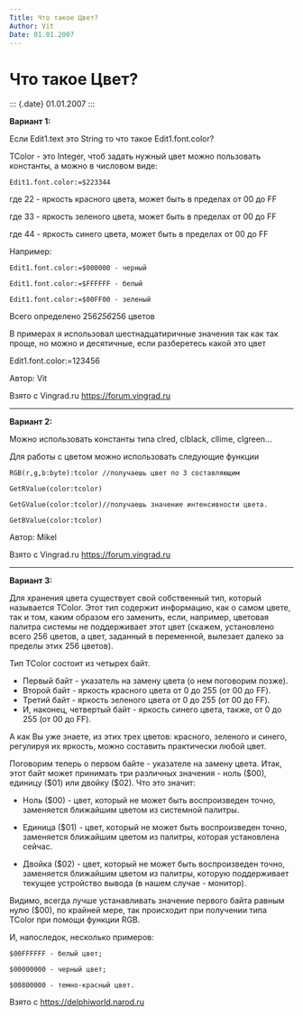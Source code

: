 ```yaml
---
Title: Что такое Цвет?
Author: Vit
Date: 01.01.2007
---
```



Что такое Цвет?
===============

::: {.date}
01.01.2007
:::

**Вариант 1:**

Если Edit1.text это String то что такое Edit1.font.color?

TColor - это Integer, чтоб задать нужный цвет можно пользовать
константы, а можно в числовом виде:

    Edit1.font.color:=$223344

где 22 - яркость красного цвета, может быть в пределах от 00 до FF

где 33 - яркость зеленого цвета, может быть в пределах от 00 до FF

где 44 - яркость синего цвета, может быть в пределах от 00 до FF

Например:

    Edit1.font.color:=$000000 - черный

    Edit1.font.color:=$FFFFFF - белый

    Edit1.font.color:=$00FF00 - зеленый

Всего определено 256*256*256 цветов

В примерах я использовал шестнадцатиричные значения так как так проще,
но можно и десятичные, если разберетесь какой это цвет

Edit1.font.color:=123456

Автор: Vit

Взято с Vingrad.ru <https://forum.vingrad.ru>

------------------------------------------------------------------------
**Вариант 2:**

Можно использовать константы типа clred, clblack, cllime, clgreen...

Для работы с цветом можно использовать следующие функции

    RGB(r,g,b:byte):tcolor //получаешь цвет по 3 составляющим
    
    GetRValue(color:tcolor)
    
    GetGValue(color:tcolor)//получаешь значение интенсивности цвета.
    
    GetBValue(color:tcolor)

Автор: Mikel

Взято с Vingrad.ru <https://forum.vingrad.ru>

------------------------------------------------------------------------
**Вариант 3:**


Для хранения цвета существует свой собственный тип, который называется
TColor. Этот тип содержит информацию, как о самом цвете, так и том,
каким образом его заменить, если, например, цветовая палитра системы не
поддерживает этот цвет (скажем, установлено всего 256 цветов, а цвет,
заданный в переменной, вылезает далеко за пределы этих 256 цветов).

Тип TColor состоит из четырех байт.
- Первый байт - указатель на замену
цвета (о нем поговорим позже).
- Второй байт - яркость красного цвета от 0
до 255 (от 00 до FF).
- Третий байт - яркость зеленого цвета от 0 до 255
(от 00 до FF).
- И, наконец, четвертый байт - яркость синего цвета, также,
от 0 до 255 (от 00 до FF).

А как Вы уже знаете, из этих трех цветов: красного, зеленого и синего,
регулируя их яркость, можно составить практически любой цвет.

Поговорим теперь о первом байте - указателе на замену цвета. Итак, этот
байт может принимать три различных значения - ноль (\$00), единицу
(\$01) или двойку (\$02). Что это значит:

- Ноль (\$00) - цвет, который не может быть воспроизведен точно,
заменяется ближайшим цветом из системной палитры.

- Единица (\$01) - цвет, который не может быть воспроизведен точно,
заменяется ближайшим цветом из палитры, которая установлена сейчас.

- Двойка (\$02) - цвет, который не может быть воспроизведен точно,
заменяется ближайшим цветом из палитры, которую поддерживает текущее
устройство вывода (в нашем случае - монитор).

Видимо, всегда лучше устанавливать значение первого байта равным нулю
(\$00), по крайней мере, так происходит при получении типа TColor при
помощи функции RGB.

И, напоследок, несколько примеров:

    $00FFFFFF - белый цвет;

    $00000000 - черный цвет;

    $00800000 - темно-красный цвет.

Взято с <https://delphiworld.narod.ru>
